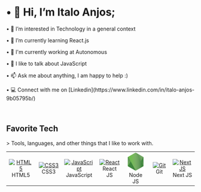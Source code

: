 <h1> • 👋 Hi, I’m Italo Anjos; </h1>
<p>• 👀 I’m interested in Technology in a general context</p>
<p>• 🌱 I’m currently learning React.js</p>
<p>• 🏢  I'm currently working at Autonomous</p>
<p>• 💬  I like to talk about JavaScript</p>
<p>• 📫  Ask me about anything, I am happy to help :)</p>
<p>• 💻  Connect with me on [Linkedin](https://www.linkedin.com/in/italo-anjos-9b05795b/)</p>


<br>
<h2 align="left" id="italo-tech">Favorite Tech</h2>
> Tools, languages, and other things that I like to work with.
<table align="center">
  <tr>
    <td align="center" width="96">
      <a href="#italo-tech">
        <img src="https://upload.wikimedia.org/wikipedia/commons/thumb/6/61/HTML5_logo_and_wordmark.svg/200px-HTML5_logo_and_wordmark.svg.png" width="48" height="48" alt="HTML5" />
      </a>
      <br>HTML5
    </td>
    <td align="center" width="96">
      <a href="#italo-tech">
        <img src="https://upload.wikimedia.org/wikipedia/commons/thumb/d/d5/CSS3_logo_and_wordmark.svg/170px-CSS3_logo_and_wordmark.svg.png" width="48" height="48" alt="CSS3" />
      </a>
      <br>CSS3
    </td>
    <td align="center" width="96">
      <a href="#italo-tech">
        <img src="https://upload.wikimedia.org/wikipedia/commons/thumb/9/99/Unofficial_JavaScript_logo_2.svg/1024px-Unofficial_JavaScript_logo_2.svg.png" width="48" height="48" alt="JavaScript" />
      </a>
      <br>JavaScript
    </td>
        <td align="center" width="96">
      <a href="#italo-tech">
        <img src="https://brandlogos.net/wp-content/uploads/2020/09/react-logo.png" width="48" height="48" alt="React" />
      </a>
      <br>React JS
    </td>
    <td align="center" width="96">
      <a href="#italo-tech">
        <img src="https://raw.githubusercontent.com/github/explore/80688e429a7d4ef2fca1e82350fe8e3517d3494d/topics/nodejs/nodejs.png" width="48" height="48" alt="Node JS" />
      </a>
      <br>Node JS
    <td align="center" width="96">
      <a href="#italo-tech" >
        <img src="https://upload.wikimedia.org/wikipedia/commons/thumb/3/3f/Git_icon.svg/1200px-Git_icon.svg.png" width="48" height="48" alt="Git" />
      </a>
      <br>Git
    </td>
    <td align="center" width="96"> 
      <a href="#italo-tech" >
        <img src="https://raw.githubusercontent.com/samfromaway/samfromaway/master/.github/images/nextjs.png" width="48" height="48" alt="Next JS" />
      </a>
      <br>Next JS
  </tr>
